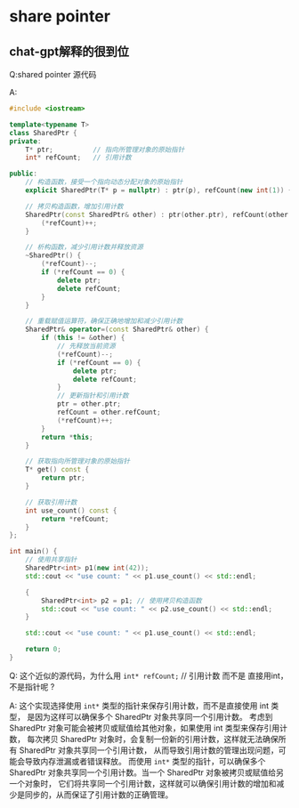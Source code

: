# share pointer

## chat-gpt解释的很到位

Q:shared pointer 源代码

A: 

```cpp
#include <iostream>

template<typename T>
class SharedPtr {
private:
    T* ptr;          // 指向所管理对象的原始指针
    int* refCount;   // 引用计数

public:
    // 构造函数，接受一个指向动态分配对象的原始指针
    explicit SharedPtr(T* p = nullptr) : ptr(p), refCount(new int(1)) {}

    // 拷贝构造函数，增加引用计数
    SharedPtr(const SharedPtr& other) : ptr(other.ptr), refCount(other.refCount) {
        (*refCount)++;
    }

    // 析构函数，减少引用计数并释放资源
    ~SharedPtr() {
        (*refCount)--;
        if (*refCount == 0) {
            delete ptr;
            delete refCount;
        }
    }

    // 重载赋值运算符，确保正确地增加和减少引用计数
    SharedPtr& operator=(const SharedPtr& other) {
        if (this != &other) {
            // 先释放当前资源
            (*refCount)--;
            if (*refCount == 0) {
                delete ptr;
                delete refCount;
            }
            // 更新指针和引用计数
            ptr = other.ptr;
            refCount = other.refCount;
            (*refCount)++;
        }
        return *this;
    }

    // 获取指向所管理对象的原始指针
    T* get() const {
        return ptr;
    }

    // 获取引用计数
    int use_count() const {
        return *refCount;
    }
};

int main() {
    // 使用共享指针
    SharedPtr<int> p1(new int(42));
    std::cout << "use count: " << p1.use_count() << std::endl;

    {
        SharedPtr<int> p2 = p1; // 使用拷贝构造函数
        std::cout << "use count: " << p2.use_count() << std::endl;
    }

    std::cout << "use count: " << p1.use_count() << std::endl;

    return 0;
}
```

Q: 这个近似的源代码，为什么用     `int* refCount;`   // 引用计数
   而不是 直接用int，不是指针呢 ?

A: 这个实现选择使用 `int*` 类型的指针来保存引用计数，而不是直接使用 int 类型，
是因为这样可以确保多个 SharedPtr 对象共享同一个引用计数。
考虑到 SharedPtr 对象可能会被拷贝或赋值给其他对象，如果使用 int 类型来保存引用计数，
每次拷贝 SharedPtr 对象时，会复制一份新的引用计数，这样就无法确保所有 SharedPtr 对象共享同一个引用计数，
从而导致引用计数的管理出现问题，可能会导致内存泄漏或者错误释放。
而使用 `int*` 类型的指针，可以确保多个 SharedPtr 对象共享同一个引用计数。当一个 SharedPtr 对象被拷贝或赋值给另一个对象时，
它们将共享同一个引用计数，这样就可以确保引用计数的增加和减少是同步的，从而保证了引用计数的正确管理。

